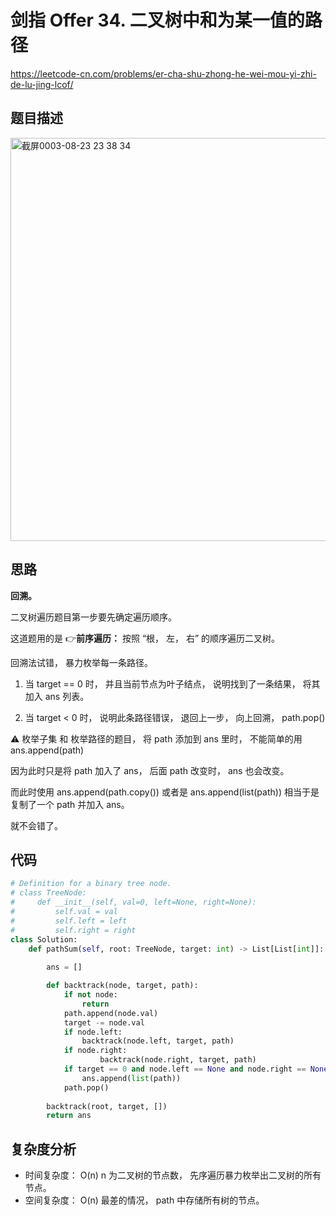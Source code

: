 剑指 Offer 34. 二叉树中和为某一值的路径
====
https://leetcode-cn.com/problems/er-cha-shu-zhong-he-wei-mou-yi-zhi-de-lu-jing-lcof/

## 题目描述
<img width="645" alt="截屏0003-08-23 23 38 34" src="https://user-images.githubusercontent.com/10908630/130468780-53935763-f3b9-45e9-8614-5066e4dc726e.png">

## 思路
**回溯。**

二叉树遍历题目第一步要先确定遍历顺序。

这道题用的是 👉**前序遍历：** 按照 “根， 左， 右” 的顺序遍历二叉树。

回溯法试错， 暴力枚举每一条路径。

1. 当 target == 0 时， 并且当前节点为叶子结点， 说明找到了一条结果， 将其加入 ans 列表。

2. 当 target < 0 时， 说明此条路径错误， 退回上一步， 向上回溯， path.pop()

⚠️ 枚举子集 和 枚举路径的题目， 将 path 添加到 ans 里时， 不能简单的用 ans.append(path)

因为此时只是将 path 加入了 ans， 后面 path 改变时， ans 也会改变。

而此时使用 ans.append(path.copy()) 或者是 ans.append(list(path)) 相当于是复制了一个 path 并加入 ans。

就不会错了。

## 代码
```python
# Definition for a binary tree node.
# class TreeNode:
#     def __init__(self, val=0, left=None, right=None):
#         self.val = val
#         self.left = left
#         self.right = right
class Solution:
    def pathSum(self, root: TreeNode, target: int) -> List[List[int]]:
        
        ans = []

        def backtrack(node, target, path):
            if not node:
                return
            path.append(node.val)
            target -= node.val
            if node.left:
                backtrack(node.left, target, path)
            if node.right:
                    backtrack(node.right, target, path)
            if target == 0 and node.left == None and node.right == None:
                ans.append(list(path))
            path.pop()
                
        backtrack(root, target, [])
        return ans
```

## 复杂度分析
- 时间复杂度： O(n) n 为二叉树的节点数， 先序遍历暴力枚举出二叉树的所有节点。
- 空间复杂度： O(n) 最差的情况， path 中存储所有树的节点。
